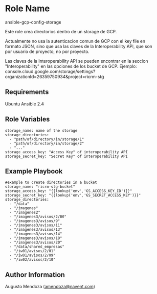 Role Name
=========

ansible-gcp-config-storage

Este role crea directorios dentro de un storage de GCP.

Actualmente no usa la autenticacion comun de GCP con el key file en formato JSON, sino que usa las claves de la Interoperability API, que son por usuario de proyecto, no por proyecto.

Las claves de la Interoperability API se pueden encontrar en la seccion "Interoperability" en las opciones de los bucket de GCP. Ejemplo: console.cloud.google.com/storage/settings?organizationId=26359750934&project=ricrm-stg



Requirements
------------

Ubuntu
Ansible 2.4



Role Variables
--------------

```
storage_name: name of the storage
storage_directories: 
  - "path/of/directory/in/storage/1"
  - "path/of/directory/in/storage/2"
  - "..."
storage_access_key: "Access Key" of interoperability API
storage_secret_key: "Secret Key" of interoperability API
```

Example Playbook
----------------
```
#example to create directories in a bucket
storage_name: "ricrm-stg-bucket"
storage_access_key: "{{lookup('env','GS_ACCESS_KEY_ID')}}"
storage_secret_key: "{{lookup('env','GS_SECRET_ACCESS_KEY')}}"
storage_directories:
  - "/data"
  - "/imagenes"
  - "/imagenes2"
  - "/imagenes3/avisos/2/00"
  - "/imagenes3/avisos/9"
  - "/imagenes3/avisos/11"
  - "/imagenes3/avisos/13"
  - "/imagenes3/avisos/14"
  - "/imagenes3/avisos/18"
  - "/imagenes3/avisos/20"
  - "/data/shared_empresas"
  - "/iw01/avisos/2/01"
  - "/iw01/avisos/2/09"
  - "/iw02/avisos/2/10"
```



Author Information
------------------

Augusto Mendoza (amendoza@navent.com)

